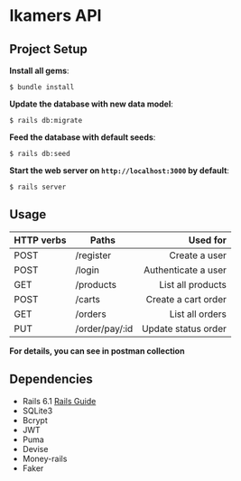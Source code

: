 # Ikamers API

## Project Setup

**Install all gems**:

```console
$ bundle install
```

**Update the database with new data model**:

```console
$ rails db:migrate
```

**Feed the database with default seeds**:

```console
$ rails db:seed
```

**Start the web server on `http://localhost:3000` by default**:

```console
$ rails server
```

## Usage

| HTTP verbs | Paths  | Used for |
| ---------- | ------ | --------:|
| POST | /register| Create a user|
| POST | /login   | Authenticate a user |
| GET | /products    | List all products|
| POST | /carts | Create a cart order |
| GET | /orders | List all orders |
| PUT | /order/pay/:id | Update status order |

**For details, you can see in postman collection**

## Dependencies

* Rails 6.1 [Rails Guide](http://guides.rubyonrails.org/v6.1/)
* SQLite3
* Bcrypt
* JWT
* Puma
* Devise
* Money-rails
* Faker

